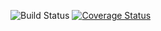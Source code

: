 ![Build Status](https://codeship.com/projects/<4a:b6:26:47:5b:e9:db:93:5a:c7:53:3f:b1:70:c8:1f>/status?branch=master)
[![Coverage Status](https://coveralls.io/repos/github/timothycraig/workshop-organizer/badge.svg?branch=master)](https://coveralls.io/github/timothycraig/workshop-organizer?branch=master)
